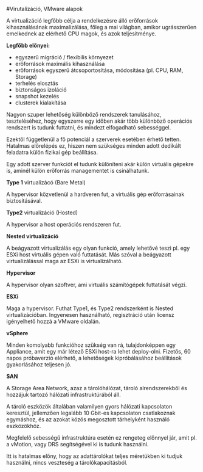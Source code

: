 #Virutalizáció, VMware alapok

A virtualizáció legfőbb célja a rendelkezésre álló erőforrások kihasználásának maximalizálása, főleg a mai világban, amikor ugrásszerűen emelkednek az elérhető CPU magok, és azok teljesítménye.

**Legfőbb előnyei:**

- egyszerű migráció / flexibilis környezet
- erőforrások maximális kihasználása
- erőforrások egyszerű átcsoportosítása, módosítása (pl. CPU, RAM, Storage)
- terhelés elosztás
- biztonságos izoláció
- snapshot kezelés
- clusterek kialakítása

Nagyon szuper lehetőség különböző rendszerek tanulásához, teszteléséhez, hogy egyszerre egy időben akár több különböző operációs rendszert is tudunk futtatni, és mindezt elfogadható sebességgel.

Ezektől függetlenül a fő potenciál a szerverek esetében érhető tetten. Hatalmas előrelépés ez, hiszen nem szükséges minden adott dedikált feladatra külön fizikai gép beállítása.

Egy adott szerver funkciót el tudunk különíteni akár külön virtuális gépekre is, aminél külön erőforrás managementet is csinálhatunk.


**Type 1** virtualizácó (Bare Metal)

A hypervisor közvetlenül a hardveren fut, a virtuális gép erőforrásainak biztosításával.

**Type2** virtualizáció (Hosted)

A hypervisor a host operációs rendszeren fut.

**Nested virtualizáció**

A beágyazott virtualizálás egy olyan funkció, amely lehetővé teszi pl. egy ESXi host virtuális gépen való futtatását. Más szóval a beágyazott virtualizálással maga az ESXi is virtualizálható.

**Hypervisor**

A hypervisor olyan szoftver, ami virtuális számítógépek futtatását végzi.

**ESXi**

Maga a hypervisor. Futhat Type1, és Type2 rendszerként is Nested virtualizációban. Ingyenesen használható, regisztráció után licensz igényelhető hozzá a VMware oldalán.

**vSphere**

Minden komolyabb funkcióhoz szükség van rá, tulajdonképpen egy Appliance, amit egy már létező ESXi host-ra lehet deploy-olni. Fizetős, 60 napos próbaverzió elérhető, a lehetőségek kipróbálásához beállítások gyakorlásához teljesen jó.

**SAN**

A Storage Area Network, azaz a tárolóhálózat, tároló alrendszerekből és hozzájuk tartozó hálózati infrastruktúrából áll.

A tároló eszközök általában valamilyen gyors hálózati kapcsolaton keresztül, jellemzően legalább 10 Gbit-es kapcsolaton csatlakoznak egymáshoz, és az azokat közös megosztott tárhelyként használó eszközökhöz.

Megfelelő sebességű infrastruktúra esetén ez rengeteg előnnyel jár, amit pl. a vMotion, vagy DRS segítségével ki is tudunk használni.

Itt is hatalmas előny, hogy az adattárolókat teljes méretükben ki tudjuk használni, nincs veszteség a tárolókapacitásból.


